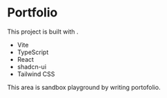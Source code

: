 
# Portfolio

This project is built with .

- Vite
- TypeScript
- React
- shadcn-ui
- Tailwind CSS

This area is sandbox playground by writing portofolio.

